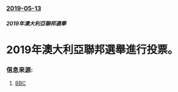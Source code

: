### [2019-05-13](/news/2019/05/13/index.md)

##### 2019年澳大利亞聯邦選舉
# 2019年澳大利亞聯邦選舉進行投票。 




### 信息来源:

1. [BBC](https://www.bbc.co.uk/news/world-australia-48305001)
